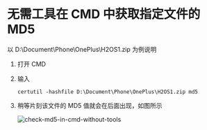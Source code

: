 # 无需工具在 CMD 中获取指定文件的 MD5

以 D:\Document\Phone\OnePlus\H2OS1.zip 为例说明

1. 打开 CMD

2. 输入

   ```
   certutil -hashfile D:\Document\Phone\OnePlus\H2OS1.zip md5
   ```

3. 稍等片刻该文件的 MD5 值就会在后面出现，如图所示

   ![check-md5-in-cmd-without-tools](https://github.com/oh1h0ney/Git-Book-Library/blob/master/Windows/check-md5-in-cmd-without-tools.png)
